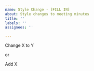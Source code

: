 ```yaml
---
name: Style Change - [FILL IN]
about: Style changes to meeting minutes
title: ''
labels: ''
assignees: ''

---
```


Change X to Y

or 

Add X
